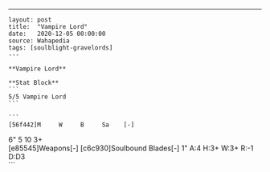 ---
    layout: post
    title:  "Vampire Lord"
    date:   2020-12-05 00:00:00
    source: Wahapedia
    tags: [soulblight-gravelords]
    ---
    
    **Vampire Lord**
    
    **Stat Block**
    ```
    5/5 Vampire Lord
    ```
    
    ```
    [56f442]M     W     B     Sa    [-]
6"    5     10    3+    
[e85545]Weapons[-]
[c6c930]Soulbound Blades[-]
1"     A:4    H:3+   W:3+   R:-1   D:D3  
    ```
    
    
    